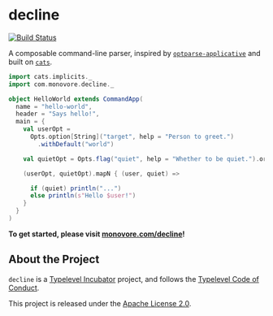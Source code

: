 # decline

[![Build Status](https://travis-ci.org/bkirwi/decline.svg?branch=master)](https://travis-ci.org/bkirwi/decline)

A composable command-line parser, inspired by [`optparse-applicative`][optparse]
and built on [`cats`][cats].

```scala
import cats.implicits._
import com.monovore.decline._

object HelloWorld extends CommandApp(
  name = "hello-world",
  header = "Says hello!",
  main = {
    val userOpt =
      Opts.option[String]("target", help = "Person to greet.")
        .withDefault("world")

    val quietOpt = Opts.flag("quiet", help = "Whether to be quiet.").orFalse

    (userOpt, quietOpt).mapN { (user, quiet) => 

      if (quiet) println("...")
      else println(s"Hello $user!")
    }
  }
)
```

**To get started, please visit [monovore.com/decline](http://monovore.com/decline/)!**

## About the Project

`decline` is a [Typelevel Incubator](https://typelevel.org/projects/) project,
and follows the [Typelevel Code of Conduct](https://typelevel.org/conduct.html).

This project is released under the [Apache License 2.0](http://www.apache.org/licenses/LICENSE-2.0).

[optparse]: https://github.com/pcapriotti/optparse-applicative
[cats]: https://github.com/typelevel/cats
[decline]: http://ben.kirw.in/decline/
